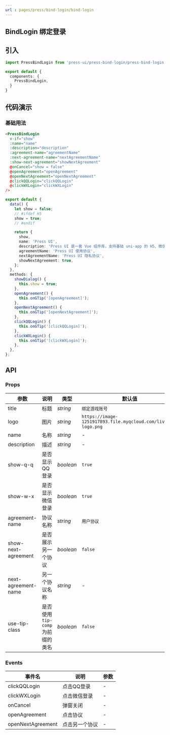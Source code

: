 ```yaml
---
url : pages/press/bind-login/bind-login
---
```


## BindLogin 绑定登录


## 引入

```ts
import PressBindLogin from 'press-ui/press-bind-login/press-bind-login';

export default {
  components: {
    PressBindLogin,
  }
}
```

## 代码演示

### 基础用法

```html
<PressBindLogin
  v-if="show"
  :name="name"
  :description="description"
  :agreement-name="agreementName"
  :next-agreement-name="nextAgreementName"
  :show-next-agreement="showNextAgreement"
  @onCancel="show = false"
  @openAgreement="openAgreement"
  @openNextAgreement="openNextAgreement"
  @clickQQLogin="clickQQLogin"
  @clickWXLogin="clickWXLogin"
/>
```

```ts
export default {
  data() {
    let show = false;
    // #ifdef H5
    show = true;
    // #endif

    return {
      show,
      name: 'Press UI',
      description: 'Press UI 是一套 Vue 组件库，支持基础 uni-app 的 H5、微信小程序、QQ小程序、APP，支持非 uni-app 的普通 H5 项目，并兼容 Vue2 和 Vue3',
      agreementName: 'Press UI 使用协议',
      nextAgreementName: 'Press UI 隐私协议',
      showNextAgreement: true,
    };
  },
  methods: {
    showDialog() {
      this.show = true;
    },
    openAgreement() {
      this.onGTip('[openAgreement]');
    },
    openNextAgreement() {
      this.onGTip('[openNextAgreement]');
    },
    clickQQLogin() {
      this.onGTip('[clickQQLogin]');
    },
    clickWXLogin() {
      this.onGTip('[clickWXLogin]');
    },
  },
};
```

## API

### Props

| 参数                | 说明                             | 类型      | 默认值                                                        |
| ------------------- | -------------------------------- | --------- | ------------------------------------------------------------- |
| title               | 标题                             | _string_  | `绑定游戏账号`                                                |
| logo                | 图片                             | _string_  | `https://image-1251917893.file.myqcloud.com/live/tg-logo.png` |
| name                | 名称                             | _string_  | -                                                             |
| description         | 描述                             | _string_  | -                                                             |
| show-q-q            | 是否显示QQ登录                   | _boolean_ | `true`                                                        |
| show-w-x            | 是否显示微信登录                 | _boolean_ | `true`                                                        |
| agreement-name      | 协议名称                         | _string_  | `用户协议`                                                    |
| show-next-agreement | 是否展示另一个协议               | _boolean_ | `false`                                                       |
| next-agreement-name | 另一个协议名称                   | _string_  | -                                                             |
| use-tip-class       | 是否使用 `tip-comp` 为前缀的类名 | _boolean_ | `false`                                                       |



### Events


| 事件名            | 说明           | 参数 |
| ----------------- | -------------- | ---- |
| clickQQLogin      | 点击QQ登录     | -    |
| clickWXLogin      | 点击微信登录   | -    |
| onCancel          | 弹窗关闭       | -    |
| openAgreement     | 点击协议       | -    |
| openNextAgreement | 点击另一个协议 | -    |





